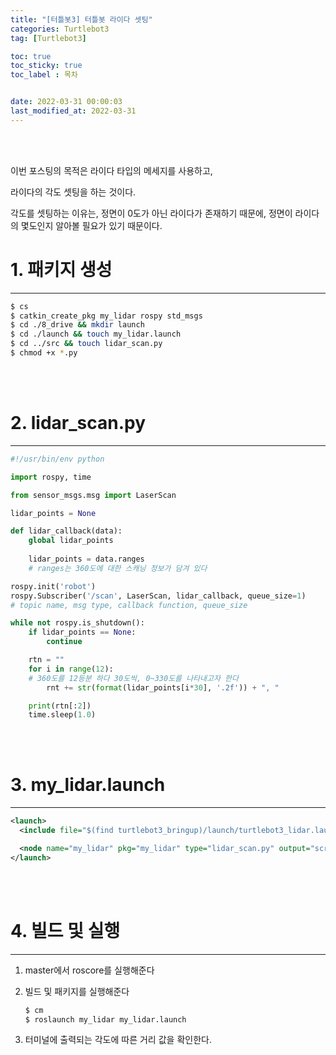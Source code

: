 ```yaml
---
title: "[터틀봇3] 터틀봇 라이다 셋팅"
categories: Turtlebot3
tag: [Turtlebot3]

toc: true
toc_sticky: true
toc_label : 목차


date: 2022-03-31 00:00:03
last_modified_at: 2022-03-31
---
```

<br>
<br>

이번 포스팅의 목적은 라이다 타입의 메세지를 사용하고,  

라이다의 각도 셋팅을 하는 것이다.  

각도를 셋팅하는 이유는, 정면이 0도가 아닌 라이다가 존재하기 때문에, 정면이 라이다의 몇도인지 알아볼 필요가 있기 때문이다.  


# 1. 패키지 생성 
---

```bash
$ cs
$ catkin_create_pkg my_lidar rospy std_msgs
$ cd ./8_drive && mkdir launch 
$ cd ./launch && touch my_lidar.launch
$ cd ../src && touch lidar_scan.py
$ chmod +x *.py
```

<br>
<br>

# 2. lidar_scan.py
---

```python
#!/usr/bin/env python

import rospy, time

from sensor_msgs.msg import LaserScan

lidar_points = None

def lidar_callback(data): 
    global lidar_points
    
    lidar_points = data.ranges
    # ranges는 360도에 대한 스캐닝 정보가 담겨 있다

rospy.init('robot')
rospy.Subscriber('/scan', LaserScan, lidar_callback, queue_size=1)
# topic name, msg type, callback function, queue_size

while not rospy.is_shutdown():
    if lidar_points == None:
        continue

    rtn = ""
    for i in range(12): 
    # 360도를 12등분 하다 30도씩, 0~330도를 나타내고자 한다
        rnt += str(format(lidar_points[i*30], '.2f')) + ", "

    print(rtn[:2])
    time.sleep(1.0)
```

<br>
<br>

# 3. my_lidar.launch
---

```xml
<launch>
  <include file="$(find turtlebot3_bringup)/launch/turtlebot3_lidar.launch" />

  <node name="my_lidar" pkg="my_lidar" type="lidar_scan.py" output="screen"/>
</launch>
```

<br>
<br>

# 4. 빌드 및 실행 
---
1. master에서 roscore를 실행해준다 

2. 빌드 및 패키지를 실행해준다 

    ```bash
    $ cm 
    $ roslaunch my_lidar my_lidar.launch
    ```

3. 터미널에 출력되는 각도에 따른 거리 값을 확인한다.
